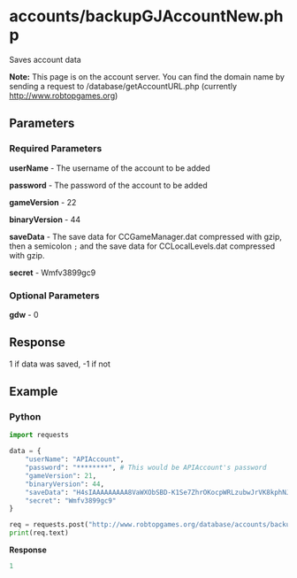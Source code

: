 # accounts/backupGJAccountNew.php

Saves account data

**Note:** This page is on the account server. You can find the domain name by sending a request to /database/getAccountURL.php (currently http://www.robtopgames.org) 

## Parameters

### Required Parameters

**userName** - The username of the account to be added

**password** - The password of the account to be added

**gameVersion** - 22

**binaryVersion** - 44

**saveData** - The save data for CCGameManager.dat compressed with gzip, then a semicolon `;` and the save data for CCLocalLevels.dat compressed with gzip.

**secret** - Wmfv3899gc9

### Optional Parameters

**gdw** - 0

## Response

1 if data was saved, -1 if not

## Example

<!-- tabs:start -->

### **Python**

```py
import requests

data = {
    "userName": "APIAccount",
    "password": "********", # This would be APIAccount's password
    "gameVersion": 21,
    "binaryVersion": 44,
    "saveData": "H4sIAAAAAAAAA8VaWXObSBD-K1Se7ZhrOKocpWRLzubwJrVK8kphNJYICFSAHOvf74yYA6ZHgq1daatcFnzTDD1fH_Qct-9fN7nxgqs6LYt3b6y44pv3k9ttntZNHzVWv8j9uzc2uZ7cLtOkmdxmk5c43-HPGG9xdXuTEZyCq5fINE3rANQT8ltL1NahtqNFPS3q61BHK-sEOtTVvs11tai2XzdkqNdFkclQm6FphJSn00jtL43U8aRR2ENuDpzuirxMsp8q3cYNbUx2dVNuvj79wkkzI5bptj2tfpb5boMPWEX7rChcP79q8W0e73H1Y_ZxxpRwPDSdh7PwOpyH9rXrzP3r4MEPrr25EwZo6jvzqcM0b5_9M2ad1pPpt4_TJCl3RdOT-FHjivWfTmwzDCwLWWTQqRR5qHgvKVWt07JYp1ttw12c5_qGtFpqG2Zx1Wgb_iqfSn3LYpsuGfdq032Zl1Xr3unE6T_VVDjO9DrguFnPn5-J5ZT2Cm_LqsHLabJO8Qve4KKpOzGGyw1uqv3bOFm_jZsGb7aNCDmbe2BP6tdusxUiAdKJ5ORFuWk9cQc0TZ1U3cRVLePbOvoyHuzB8XfZo97FO0LHRXhQO0e14RKuToJTaJ8SalV2RqnM04l9XIRnhxMiIP1AdVyuDs0_R4YOcptu6M7wu9CooYMMDUVAYoYi4aCIZWoS5YcvjxHzzcN95zK7n39mQeayIMssJeoyK-CJiSPs20JkXJ9jNHxY-uKhngVcjl4wyOdige44nilwPn4_uBLBmgXtkJs2cWc0JbbvNcWDvgWx0IQY-3Z2xsUde9HgCpfGY7wscF3zV_tAHBIDuvRcJdtl7BNIEEGwx73BDqMwiMh_16T_lT_L9-mP7wioY1N7nA3tMTakzCg2tBwf2tCGNrQd5NIyQbGhY195wTltaKs2vIuTzPhaGN8rcnHUhMFFbIrcozZtzd0KqCZ1xpnUGRWWGpN6kgYuRzlWTYpI1ebLx0VaCq6oA5zPpI5q0m9lHlcrTMpu1Z7SEYE7XDhGu1ZV7emOs6cEhHciYFDHRsCgHkyzLrSnZaIgCGCIulfBFZ0MnDYogvZE0JwIWtNVrTmr9sbX3bApnbOask2mWlO2Tfpsi8aZEkFTwtCkH3oQmibMttJkgivX9RAKYGiKyuMsgYlgrq2xMX0mX02DXqomlW4JfOHCJm3jUm9Sb5xJPUCHRJgO93HRGF9wY3woB6lA_xcVXR9XqfDHUeEDKiTCdPhEKms6F-yzID0ZUHjhdN026dN1MI6FALAgEabD93SDSTVJJqkFHuTCPysXlmMPJDw9GeE4MkJARgiiY5_kuB6kIbiwS4jrUy7BZlPDMyXNJENCTI1XMs3YqjzIrzrg70LuIGpR1qZPEXRFYxQTsrIW2oL51n2-I_Pr6nlXZIN8dHg8ByG246uEdAg44Rkj519UTuUDzF2-r3FJqqPy2ZiT9eR9Q_LGapgY6xLEdGYqkhjmKewHUDNyHkPlBoNmnpNVwKrcxIUxXb6Q9b5dBZMJ5Ma-tNMIL2kvjlEzckpA5Zj-qFfP0XmZUlLJKZ8mzJ5qTc6RcztoiQu5kuTnCF-0YpYzmEOvjMKRpbicQ50IPOZdy30Rb9LXYbdyz84ToaP3rW6pa3ki8ceWhIBfjSxmqdwgKX_g13hVFsZDWSV4mJPzVrSO5dNxi9RDnKjjK4QdeneMlZF1LZUbTER3eUy2_75VZUKWCDX5GRQ0Ha7PGFSCGOIfkhjkeQpTPV5GVrpU7t9nId3HzbCHc5J_dr8igSZW6g5uJOhybfeQmET0abKS3ctKI-tlsaV3ytU-tKv6aRLnxqzcpEXclMNzqo61zkEYpYQSJLIT9THJmI88EY7cLbur1SMLaUbqP3M5sD5BNhCXdGsYL4fdLLxo-jq4HWGyBSiFFGH5i3KHXOBoTtfRmJbDRFojMv0DCUVcLeN6PZjmO4b5T3iio-lsTrGSsTU2RfjMq4N4KsK2w7oyrCrvILBnBPqBPQfgKYj0376IDuc-pHXkrjJPdpx2sbul7r7yLUm-msc3Q_m92Pnk-3--IsAXBPk93y_k92J3UABcSwFwJQXAlRQA19KlIdpCqqLMVh1A1ZTx2QFUXVnK6ACqrpTHnibMoRZRUm62OSYHBaQ5ikhszrPH6X4pAIvI1ompYBE5OjEVLMBpl4NYHxRa9111EbHJgrjvO-6CnZuR96zcEffsCJEE-j68YIdq5H13ucMCa8uCA4GI4QrEVffdkSIiBquEMwFU9ZWQI-NRCeGLElKiH_8EUDlTMgQBgAR4i0oTz8Et8DijCYNvrzOhT1N6LEvx1xblxIKDQG1zyylJuA4KzRDxz9PnO_CSFuqNp16XvxdlsXqMq4wcVOt-QZM8pR_E-TI9FBOy4YnUF9X-Z3uujSdpnv_JZJuciGpky3Wb42_aw243h0Nxk78BpH5jdTEnAAA=;H4sIAAAAAAAAA7Oxr8jNUShLLSrOzM-zVTLUM1Cyt7MpyMksLkEVVUjPAvJtlYyAbDublMzkEjubbDsfH994A0Mb_WygEIgfn1nsWFQE5pco6NvZ6INFwaqMwKKZdsamNvqZIBmwEfpgq-wAmIGBy4cAAAA=",
    "secret": "Wmfv3899gc9"
}

req = requests.post("http://www.robtopgames.org/database/accounts/backupGJAccountNew.php", data=data)
print(req.text)
```

**Response**
```py
1
```

<!-- tabs:end -->
